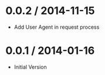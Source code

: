 0.0.2 / 2014-11-15
==================
- Add User Agent in request process

0.0.1 / 2014-01-16
==================
- Initial Version
